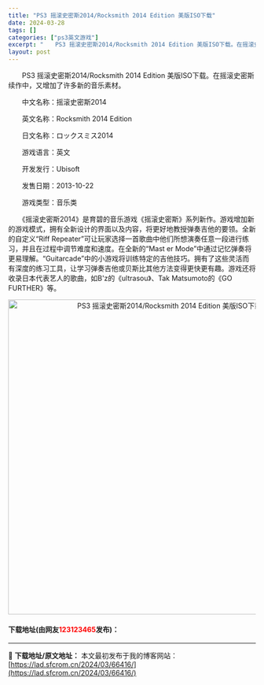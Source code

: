 ```yaml
---
title: "PS3 摇滚史密斯2014/Rocksmith 2014 Edition 美版ISO下载"
date: 2024-03-28
tags: []
categories: ["ps3英文游戏"]
excerpt: "　　PS3 摇滚史密斯2014/Rocksmith 2014 Edition 美版ISO下载。在摇滚史密斯续作中，又增加了许多新的音乐素材。 　　中文名称：摇滚史密斯2014 　　英文名称：Rocksmith 2014 Edition 　　日文名称：ロックスミス2014 　　游戏语言：英文 　　开发&hellip;"
layout: post
---
```


 <p>　　PS3 摇滚史密斯2014/Rocksmith 2014 Edition 美版ISO下载。在摇滚史密斯续作中，又增加了许多新的音乐素材。</p> <p>　　中文名称：摇滚史密斯2014</p> <p>　　英文名称：Rocksmith 2014 Edition</p> <p>　　日文名称：ロックスミス2014</p> <p>　　游戏语言：英文</p> <p>　　开发发行：Ubisoft</p> <p>　　发售日期：2013-10-22</p> <p>　　游戏类型：音乐类</p> <p>　　《摇滚史密斯2014》是育碧的音乐游戏《摇滚史密斯》系列新作。游戏增加新的游戏模式，拥有全新设计的界面以及内容，将更好地教授弹奏吉他的要领。全新的自定义&ldquo;Riff Repeater&rdquo;可让玩家选择一首歌曲中他们所想演奏任意一段进行练习，并且在过程中调节难度和速度。在全新的&ldquo;Mast er Mode&rdquo;中通过记忆弹奏将更易理解。&ldquo;Guitarcade&rdquo;中的小游戏将训练特定的吉他技巧。拥有了这些灵活而有深度的练习工具，让学习弹奏吉他或贝斯比其他方法变得更快更有趣。游戏还将收录日本代表艺人的歌曲，如B&#39;z的《ultrasou》、Tak Matsumoto的《GO FURTHER》等。</p> <p align="center"><img align="" border="0" src="https://lad.sfcrom.cn/wp-content/uploads/2024/03/20240328_66051dd7a3685.jpg" width="640" alt="PS3 摇滚史密斯2014/Rocksmith 2014 Edition 美版ISO下载" /></p> <p><h4>下载地址(由网友<font color="red">123123465</font>发布)：</h4></p> 

---
📖 **下载地址/原文地址：** 本文最初发布于我的博客网站：[https://lad.sfcrom.cn/2024/03/66416/](https://lad.sfcrom.cn/2024/03/66416/)
